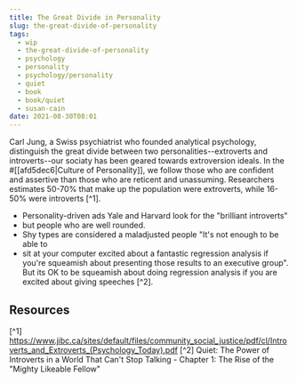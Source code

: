 ```yaml
---
title: The Great Divide in Personality
slug: the-great-divide-of-personality
tags:
  - wip
  - the-great-divide-of-personality
  - psychology
  - personality
  - psychology/personality
  - quiet
  - book
  - book/quiet
  - susan-cain
date: 2021-08-30T08:01
---
```



Carl Jung, a Swiss psychiatrist who founded analytical psychology, distinguish
the great divide between two personalities--extroverts and introverts--our
sociaty has been geared towards extroversion ideals. In the
#[[afd5dec6|Culture of Personality]], we follow those who are confident and
assertive than those who are reticent and unassuming. Researchers estimates
50-70% that make up the population were extroverts, while 16-50% were introverts
[^1].

- Personality-driven ads Yale and Harvard look for the "brilliant introverts"
- but people who are
  well rounded.
- Shy types are considered a maladjusted people "It's not enough to be able to
- sit at your computer excited about a fantastic
  regression analysis if you're squeamish about presenting those results to an
  executive group". But its OK to be squeamish about doing regression analysis
  if you are excited about giving speeches [^2].

## Resources

[^1] https://www.jibc.ca/sites/default/files/community_social_justice/pdf/cl/Introverts_and_Extroverts_(Psychology_Today).pdf
[^2] Quiet: The Power of Introverts in a World That Can't Stop Talking - Chapter 1: The Rise of the "Mighty Likeable Fellow"
